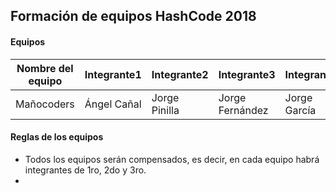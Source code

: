## Formaci&oacute;n de equipos HashCode 2018

#### Equipos

Nombre del equipo | Integrante1 | Integrante2 | Integrante3 | Integrante4
--- | --- | --- | --- | ---
Ma&ntilde;ocoders | &Aacute;ngel Ca&ntilde;al | Jorge Pinilla | Jorge Fern&aacute;ndez | Jorge Garc&iacute;a

#### Reglas de los equipos

+ Todos los equipos ser&aacute;n compensados, es decir, en cada equipo habr&aacute; integrantes de 1ro, 2do y 3ro.
+

